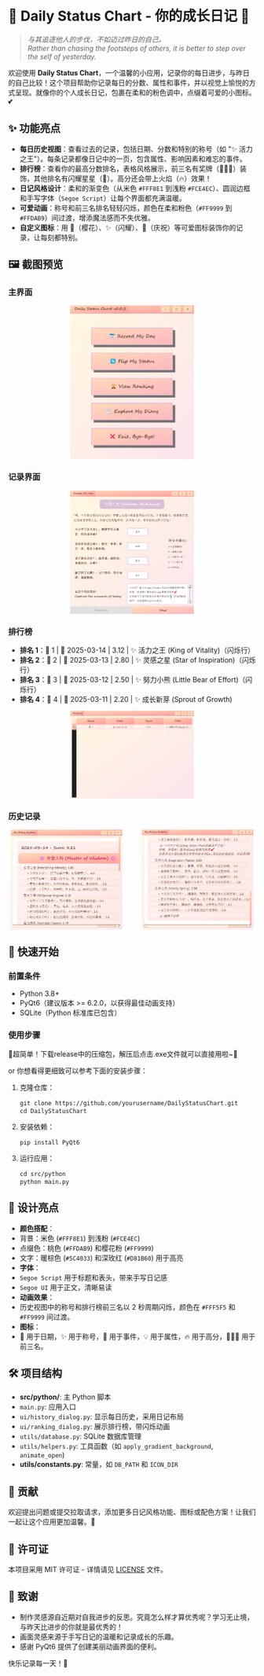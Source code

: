 # 📝 Daily Status Chart - 你的成长日记 🌸

> *与其追逐他人的步伐，不如迈过昨日的自己。*  
> *Rather than chasing the footsteps of others, it is better to step over the self of yesterday.*  

欢迎使用 **Daily Status Chart**，一个温馨的小应用，记录你的每日进步，与昨日的自己比较！这个项目帮助你记录每日的分数、属性和事件，并以视觉上愉悦的方式呈现。就像你的个人成长日记，包裹在柔和的粉色调中，点缀着可爱的小图标。💕

## ✨ 功能亮点

- **每日历史视图**：查看过去的记录，包括日期、分数和特别的称号（如 "✨ 活力之王"）。每条记录都像日记中的一页，包含属性、影响因素和难忘的事件。
- **排行榜**：查看你的最高分数排名，表格风格展示，前三名有奖牌（🥇🥈🥉）装饰，其他排名有闪耀星星（🌟）。高分还会带上火焰（🔥）效果！
- **日记风格设计**：柔和的渐变色（从米色 `#FFF8E1` 到浅粉 `#FCE4EC`）、圆润边框和手写字体（`Segoe Script`）让每个界面都充满温暖。
- **可爱动画**：称号和前三名排名轻轻闪烁，颜色在柔和粉色（`#FF9999` 到 `#FFDAB9`）间过渡，增添魔法感而不失优雅。
- **自定义图标**：用 🌸（樱花）、✨（闪耀）、🎉（庆祝）等可爱图标装饰你的记录，让每刻都特别。

## 🖼️ 截图预览

### 主界面
<img src="./examples/MainWindow.png" alt="MainWindow" style="max-width: 50%; height: auto; display: block; margin: 0 auto;">

### 记录界面
<img src="./examples/RecordMyDay.png" alt="Record" style="max-width: 50%; height: auto; display: block; margin: 0 auto;">

### 排行榜
- **排名 1**：🥇 1 | 🌸 2025-03-14 | 3.12 | ✨ 活力之王 (King of Vitality)（闪烁行）
- **排名 2**：🥈 2 | 🌸 2025-03-13 | 2.80 | ✨ 灵感之星 (Star of Inspiration)（闪烁行）
- **排名 3**：🥉 3 | 🌸 2025-03-12 | 2.50 | ✨ 努力小熊 (Little Bear of Effort)（闪烁行）
- **排名 4**：🌟 4 | 🌸 2025-03-11 | 2.20 | ✨ 成长新芽 (Sprout of Growth)

<img src="./examples/Ranking.png" alt="Ranking" style="max-width: 50%; height: auto; display: block; margin: 0 auto;">

### 历史记录

<div style="display: flex; justify-content: space-between; max-width: 100%;">
  <img src="./examples/History.png" alt="History" style="max-width: 45%; height: auto; margin: 0 5px;">
  <img src="./examples/History2.png" alt="History2" style="max-width: 45%; height: auto; margin: 0 5px;">
</div>

## 🚀 快速开始

### 前置条件

- Python 3.8+
- PyQt6（建议版本 >= 6.2.0，以获得最佳动画支持）
- SQLite（Python 标准库已包含）

### 使用步骤

🔖超简单！下载release中的压缩包，解压后点击.exe文件就可以直接用啦~🔖

or 你想看得更细致可以参考下面的安装步骤：

1. 克隆仓库：
   ```
   git clone https://github.com/yourusername/DailyStatusChart.git
   cd DailyStatusChart
   ```

2. 安装依赖：
   ```
   pip install PyQt6
   ```

3. 运行应用：
   ```
   cd src/python
   python main.py
   ```

## 🎨 设计亮点

- **颜色搭配**：
 - 背景：米色 (`#FFF8E1`) 到浅粉 (`#FCE4EC`)
 - 点缀色：桃色 (`#FFDAB9`) 和樱花粉 (`#FF9999`)
 - 文字：暖棕色 (`#5C4033`) 和深玫红 (`#D81B60`) 用于高亮
- **字体**：
 - `Segoe Script` 用于标题和表头，带来手写日记感
 - `Segoe UI` 用于正文，清晰易读
- **动画效果**：
 - 历史视图中的称号和排行榜前三名以 2 秒周期闪烁，颜色在 `#FFF5F5` 和 `#FF9999` 间过渡。
- **图标**：
 - 🌸 用于日期，✨ 用于称号，🎉 用于事件，💡 用于属性，🔥 用于高分，🥇🥈🥉 用于前三名。

## 🛠️ 项目结构

- **src/python/**: 主 Python 脚本
 - `main.py`: 应用入口
 - `ui/history_dialog.py`: 显示每日历史，采用日记布局
 - `ui/ranking_dialog.py`: 展示排行榜，带闪烁动画
 - `utils/database.py`: SQLite 数据库管理
 - `utils/helpers.py`: 工具函数（如 `apply_gradient_background`, `animate_open`)
- **utils/constants.py**: 常量，如 `DB_PATH` 和 `ICON_DIR`

## 🤝 贡献

欢迎提出问题或提交拉取请求，添加更多日记风格功能、图标或配色方案！让我们一起让这个应用更加温馨。🌟

## 📜 许可证

本项目采用 MIT 许可证 - 详情请见 [LICENSE](LICENSE) 文件。

## 💌 致谢

- 制作灵感源自近期对自我进步的反思。究竟怎么样才算优秀呢？学习无止境，与昨天比进步的你就是最优秀的！
- 画面灵感来源于手写日记的温暖和记录成长的乐趣。
- 感谢 PyQt6 提供了创建美丽动画界面的便利。

快乐记录每一天！🌙